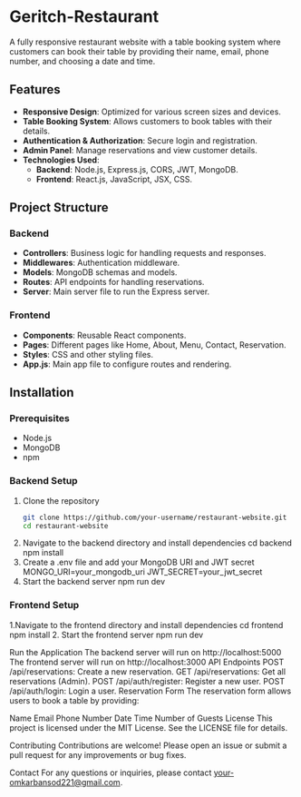 # Geritch-Restaurant

A fully responsive restaurant website with a table booking system where customers can book their table by providing their name, email, phone number, and choosing a date and time.

## Features

- **Responsive Design**: Optimized for various screen sizes and devices.
- **Table Booking System**: Allows customers to book tables with their details.
- **Authentication & Authorization**: Secure login and registration.
- **Admin Panel**: Manage reservations and view customer details.
- **Technologies Used**:
  - **Backend**: Node.js, Express.js, CORS, JWT, MongoDB.
  - **Frontend**: React.js, JavaScript, JSX, CSS.

## Project Structure

### Backend

- **Controllers**: Business logic for handling requests and responses.
- **Middlewares**: Authentication middleware.
- **Models**: MongoDB schemas and models.
- **Routes**: API endpoints for handling reservations.
- **Server**: Main server file to run the Express server.

### Frontend

- **Components**: Reusable React components.
- **Pages**: Different pages like Home, About, Menu, Contact, Reservation.
- **Styles**: CSS and other styling files.
- **App.js**: Main app file to configure routes and rendering.

## Installation

### Prerequisites

- Node.js
- MongoDB
- npm

### Backend Setup

1. Clone the repository
   ```bash
   git clone https://github.com/your-username/restaurant-website.git
   cd restaurant-website

2. Navigate to the backend directory and install dependencies
    cd backend
    npm install
3. Create a .env file and add your MongoDB URI and JWT secret
    MONGO_URI=your_mongodb_uri
    JWT_SECRET=your_jwt_secret
4. Start the backend server
   npm run dev

### Frontend Setup
1.Navigate to the frontend directory and install dependencies
  cd frontend
  npm install
2. Start the frontend server
  npm run dev

Run the Application
The backend server will run on http://localhost:5000
The frontend server will run on http://localhost:3000
API Endpoints
POST /api/reservations: Create a new reservation.
GET /api/reservations: Get all reservations (Admin).
POST /api/auth/register: Register a new user.
POST /api/auth/login: Login a user.
Reservation Form
The reservation form allows users to book a table by providing:

Name
Email
Phone Number
Date
Time
Number of Guests
License
This project is licensed under the MIT License. See the LICENSE file for details.

Contributing
Contributions are welcome! Please open an issue or submit a pull request for any improvements or bug fixes.

Contact
For any questions or inquiries, please contact your-omkarbansod221@gmail.com.




